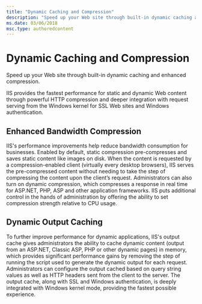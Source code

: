 ```yaml
---
title: "Dynamic Caching and Compression"
description: "Speed up your Web site through built-in dynamic caching and enhanced compression."
ms.date: 03/06/2018
msc.type: authoredcontent
---
```

# Dynamic Caching and Compression

Speed up your Web site through built-in dynamic caching and enhanced compression.

IIS provides the fastest performance for static and dynamic Web content through powerful HTTP compression and deeper integration with request serving from the Windows kernel for SSL Web sites and Windows authentication.

## Enhanced Bandwidth Compression

IIS's performance improvements help reduce bandwidth consumption for businesses. Enabled by default, static compression pre-compresses and saves static content like images on disk. When the content is requested by a compression-enabled client (virtually every desktop browsers), IIS serves the pre-compressed content without needing to take the step of compressing the content upon the client’s request. Administrators can also turn on dynamic compression, which compresses a response in real time for ASP.NET, PHP, ASP and other application frameworks. IIS puts additional control in the hands of administration by offering the ability to set compression strength relative to CPU usage.

## Dynamic Output Caching

To further improve performance for dynamic applications, IIS's output cache gives administrators the ability to cache dynamic content (output from an ASP.NET, Classic ASP, PHP or other dynamic pages) in memory, which provides significant performance gains by removing the step of running the script used to generate the dynamic output for each request. Administrators can configure the output cached based on query string values as well as HTTP headers sent from the client to the server. The output cache, along with SSL and Windows authentication, is deeply integrated with Windows kernel mode, providing the fastest possible experience.
